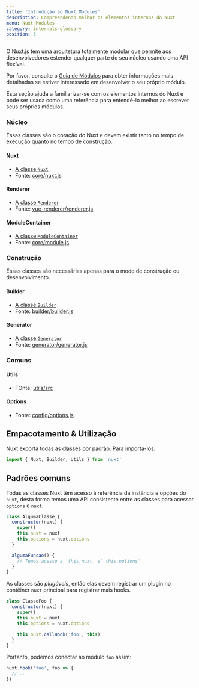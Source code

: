 ```yaml
---
title: 'Introdução ao Nuxt Modules'
description: Compreendendo melhor os elementos internos do Nuxt
menu: Nuxt Modules
category: internals-glossary
position: 3
---
```


O Nuxt.js tem uma arquitetura totalmente modular que permite aos desenvolvedores estender qualquer parte do seu núcleo usando uma API flexível.

Por favor, consulte o [Guia de Módulos](/docs/2.x/directory-structure/modules) para obter informações mais detalhadas se estiver interessado em desenvolver o seu próprio módulo.

Esta seção ajuda a familiarizar-se com os elementos internos do Nuxt e pode ser usada como uma referência para entendê-lo melhor ao escrever seus próprios módulos.

### Núcleo

Essas classes são o coração do Nuxt e devem existir tanto no tempo de execução quanto no tempo de construção.

#### Nuxt

- [A classe `Nuxt`](/docs/2.x/internals-glossary/nuxt)
- Fonte: [core/nuxt.js](https://github.com/nuxt/nuxt.js/blob/dev/packages/core/src/nuxt.js)

#### Renderer

- [A classe `Renderer`](/docs/2.x/internals-glossary/internals-renderer)
- Fonte: [vue-renderer/renderer.js](https://github.com/nuxt/nuxt.js/blob/dev/packages/vue-renderer/src/renderer.js)

#### ModuleContainer

- [A classe `ModuleContainer`](/docs/2.x/internals-glossary/internals-module-container)
- Fonte: [core/module.js](https://github.com/nuxt/nuxt.js/blob/dev/packages/core/src/module.js)

### Construção

Essas classes são necessárias apenas para o modo de construção ou desenvolvimento.

#### Builder

- [A classe `Builder`](/docs/2.x/internals-glossary/internals-builder)
- Fonte: [builder/builder.js](https://github.com/nuxt/nuxt.js/blob/dev/packages/builder/src/builder.js)

#### Generator

- [A classe `Generator`](/docs/2.x/internals-glossary/internals-generator)
- Fonte: [generator/generator.js](https://github.com/nuxt/nuxt.js/blob/dev/packages/generator/src/generator.js)

### Comuns

#### Utils

- FOnte: [utils/src](https://github.com/nuxt/nuxt.js/blob/dev/packages/utils/src)

#### Options

- Fonte: [config/options.js](https://github.com/nuxt/nuxt.js/blob/dev/packages/config/src/options.js)

## Empacotamento & Utilização

Nuxt exporta todas as classes por padrão. Para importá-los:

```js
import { Nuxt, Builder, Utils } from 'nuxt'
```

## Padrões comuns

Todas as classes Nuxt têm acesso à referência da instância e opções do `nuxt`, desta forma temos uma API consistente entre as classes para acessar `options` e `nuxt`.

```js
class AlgumaClasse {
  constructor(nuxt) {
    super()
    this.nuxt = nuxt
    this.options = nuxt.options
  }

  algumaFuncao() {
    // Temos acesso a `this.nuxt` e` this.options`
  }
}
```

As classes são _plugáveis_, então elas devem registrar um plugin no contêiner `nuxt` principal para registrar mais hooks.

```js
class ClasseFoo {
  constructor(nuxt) {
    super()
    this.nuxt = nuxt
    this.options = nuxt.options

    this.nuxt.callHook('foo', this)
  }
}
```

Portanto, podemos conectar ao módulo `foo` assim:

```js
nuxt.hook('foo', foo => {
  // ...
})
```
